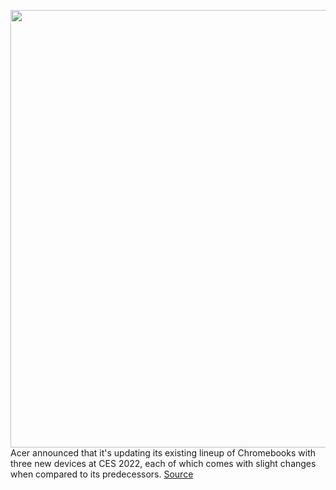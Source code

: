 <img src='https://cdn.vox-cdn.com/thumbor/fG1gEyapqv7Sky4-pDwfAki_JpU=/0x0:3000x2400/1200x800/filters:focal(1260x960:1740x1440)/cdn.vox-cdn.com/uploads/chorus_image/image/70342392/acer_chromebook_spin_513.0.jpg' width='700px' /><br/>
Acer announced that it's updating its existing lineup of Chromebooks with three new devices at CES 2022, each of which comes with slight changes when compared to its predecessors.
<a href='https://www.theverge.com/2022/1/3/22864952/acer-chromebook-spin-chrome-os-ces-2022'> Source <a/>